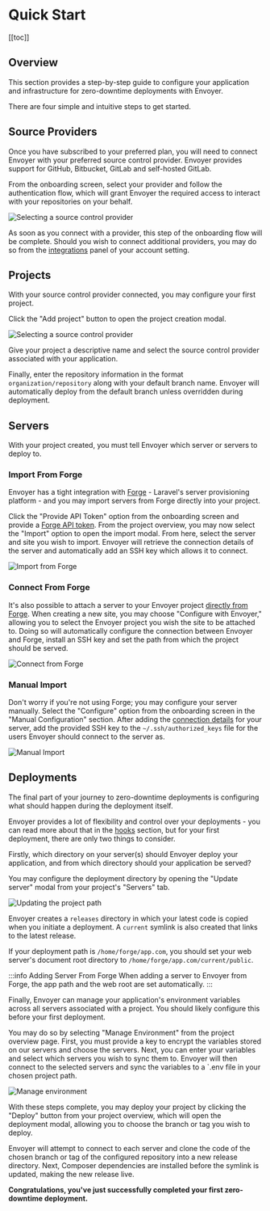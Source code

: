 # Quick Start

[[toc]]

## Overview

This section provides a step-by-step guide to configure your application and infrastructure for zero-downtime deployments with Envoyer.

There are four simple and intuitive steps to get started.

## Source Providers

Once you have subscribed to your preferred plan, you will need to connect Envoyer with your preferred source control provider. Envoyer provides support for GitHub, Bitbucket, GitLab and self-hosted GitLab.

From the onboarding screen, select your provider and follow the authentication flow, which will grant Envoyer the required access to interact with your repositories on your behalf.

![Selecting a source control provider](img/source-provider.png)

As soon as you connect with a provider, this step of the onboarding flow will be complete. Should you wish to connect additional providers, you may do so from the [integrations](https://envoyer.io/user/profile#/integrations) panel of your account setting.

## Projects

With your source control provider connected, you may configure your first project.

Click the "Add project" button to open the project creation modal.

![Selecting a source control provider](img/create-project.png)

Give your project a descriptive name and select the source control provider associated with your application.

Finally, enter the repository information in the format `organization/repository` along with your default branch name. Envoyer will automatically deploy from the default branch unless overridden during deployment.

## Servers

With your project created, you must tell Envoyer which server or servers to deploy to.

### Import From Forge

Envoyer has a tight integration with [Forge](https://forge.laravel.com) - Laravel's server provisioning platform - and you may import servers from Forge directly into your project.

Click the "Provide API Token" option from the onboarding screen and provide a [Forge API token](https://forge.laravel.com/user-profile/api). From the project overview, you may now select the "Import" option to open the import modal. From here, select the server and site you wish to import. Envoyer will retrieve the connection details of the server and automatically add an SSH key which allows it to connect.

![Import from Forge](img/import-forge.png)

### Connect From Forge

It's also possible to attach a server to your Envoyer project [directly from Forge](https://forge.laravel.com/docs/sites/envoyer.html). When creating a new site, you may choose "Configure with Envoyer," allowing you to select the Envoyer project you wish the site to be attached to. Doing so will automatically configure the connection between Envoyer and Forge, install an SSH key and set the path from which the project should be served.

![Connect from Forge](img/forge-connect.png)
### Manual Import

Don't worry if you're not using Forge; you may configure your server manually. Select the "Configure" option from the onboarding screen in the "Manual Configuration" section. After adding the [connection details](/projects/servers.html#server-configuration) for your server, add the provided SSH key to the `~/.ssh/authorized_keys` file for the users Envoyer should connect to the server as.

![Manual Import](img/import-manual.png)
## Deployments

The final part of your journey to zero-downtime deployments is configuring what should happen during the deployment itself.

Envoyer provides a lot of flexibility and control over your deployments - you can read more about that in the [hooks](/projects/deployment-hooks.html) section, but for your first deployment, there are only two things to consider.

Firstly, which directory on your server(s) should Envoyer deploy your application, and from which directory should your application be served? 

You may configure the deployment directory by opening the "Update server" modal from your project's "Servers" tab.

![Updating the project path](img/project-path.png)

Envoyer creates a `releases` directory in which your latest code is copied when you initiate a deployment. A `current` symlink is also created that links to the latest release.

If your deployment path is `/home/forge/app.com`, you should set your web server's document root directory to `/home/forge/app.com/current/public`.

:::info Adding Server From Forge
When adding a server to Envoyer from Forge, the app path and the web root are set automatically.
:::

Finally, Envoyer can manage your application's environment variables across all servers associated with a project. You should likely configure this before your first deployment.

You may do so by selecting "Manage Environment" from the project overview page. First, you must provide a key to encrypt the variables stored on our servers and choose the servers. Next, you can enter your variables and select which servers you wish to sync them to. Envoyer will then connect to the selected servers and sync the variables to a `.env file in your chosen project path.

![Manage environment](img/environment.png)

With these steps complete, you may deploy your project by clicking the "Deploy" button from your project overview, which will open the deployment modal, allowing you to choose the branch or tag you wish to deploy.

Envoyer will attempt to connect to each server and clone the code of the chosen branch or tag of the configured repository into a new release directory. Next, Composer dependencies are installed before the symlink is updated, making the new release live.

**Congratulations, you've just successfully completed your first zero-downtime deployment.**